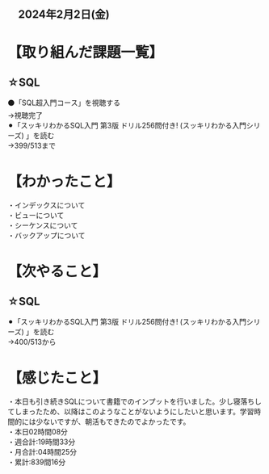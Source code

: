 ## 　2024年2月2日(金)
# 【取り組んだ課題一覧】
## ☆SQL
⚫「SQL超入門コース」を視聴する<br>
→視聴完了<br>
⚫︎「スッキリわかるSQL入門 第3版 ドリル256問付き! (スッキリわかる入門シリーズ) 」を読む<br>
→399/513まで<br>
# 【わかったこと】
・インデックスについて<br>
・ビューについて<br>
・シーケンスについて<br>
・バックアップについて<br>
# 【次やること】
## ☆SQL
⚫︎「スッキリわかるSQL入門 第3版 ドリル256問付き! (スッキリわかる入門シリーズ) 」を読む<br>
→400/513から<br>
# 【感じたこと】
・本日も引き続きSQLについて書籍でのインプットを行いました。少し寝落ちしてしまったため、以降はこのようなことがないようにしたいと思います。学習時間的には少ないですが、朝活もできたのでよかったです。<br>
・本日02時間08分<br>
・週合計:19時間33分<br>
・月合計:04時間25分<br>
・累計:839間16分<br>
